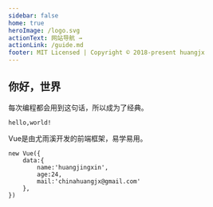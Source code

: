 ```yaml
---
sidebar: false
home: true
heroImage: /logo.svg
actionText: 网站导航 →
actionLink: /guide.md
footer: MIT Licensed | Copyright © 2018-present huangjx
---
```


## 你好，世界

每次编程都会用到这句话，所以成为了经典。

```text
hello,world!
```

Vue是由尤雨溪开发的前端框架，易学易用。

```js{3}
new Vue({
    data:{
        name:'huangjingxin',
        age:24,
        mail:'chinahuangjx@gmail.com'
    },
})
```




